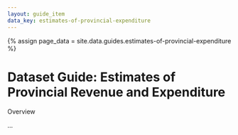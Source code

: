 ```yaml
---
layout: guide_item
data_key: estimates-of-provincial-expenditure
---
```



{% assign page_data = site.data.guides.estimates-of-provincial-expenditure %}


<h1 class="Page-mainHeading">Dataset Guide: Estimates of Provincial Revenue and Expenditure</h1>

<div class="BasicContent u-marginBottom15">
  <div class="BasicContent-title">Overview</div>
  <p>
    ...
  </p>
</div>